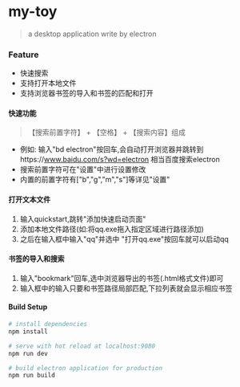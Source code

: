 # my-toy
> a desktop application write by electron

### Feature

* 快速搜索
* 支持打开本地文件
* 支持浏览器书签的导入和书签的匹配和打开

#### 快速功能
> 【搜索前置字符】 + 【空格】 + 【搜索内容】组成
* 例如: 输入"bd electron"按回车,会自动打开浏览器并跳转到https://www.baidu.com/s?wd=electron 相当百度搜索electron
* 搜索前置字符可在"设置"中进行设置修改
* 内置的前置字符有["b","g","m","s"]等详见"设置"


#### 打开文本文件
1. 输入quickstart,跳转"添加快速启动页面" 
2. 添加本地文件路径(如:将qq.exe拖入指定区域进行路径添加)
3. 之后在输入框中输入"qq"并选中 "打开qq.exe"按回车就可以启动qq


#### 书签的导入和搜索
1. 输入"bookmark"回车,选中浏览器导出的书签(.html格式文件)即可
2. 输入框中的输入只要和书签路径局部匹配,下拉列表就会显示相应书签



#### Build Setup

``` bash
# install dependencies
npm install

# serve with hot reload at localhost:9080
npm run dev

# build electron application for production
npm run build

```









